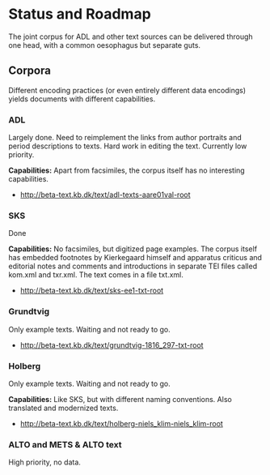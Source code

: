 # Status and Roadmap

The joint corpus for ADL and other text sources can be delivered
through one head, with a common oesophagus but separate guts.


## Corpora

Different encoding practices (or even entirely different data
encodings) yields documents with different capabilities.

### ADL

Largely done. Need to reimplement the links from author portraits and
period descriptions to texts. Hard work in editing the text. Currently
low priority.

__Capabilities:__ Apart from facsimiles, the corpus itself has no interesting capabilities.

* http://beta-text.kb.dk/text/adl-texts-aare01val-root

### SKS

Done

__Capabilities:__ No facsimiles, but digitized page examples. The
corpus itself has embedded footnotes by Kierkegaard himself and
apparatus criticus and editorial notes and comments and introductions
in separate TEI files called kom.xml and txr.xml. The text comes in a
file txt.xml.

* http://beta-text.kb.dk/text/sks-ee1-txt-root

### Grundtvig

Only example texts. Waiting and not ready to go.

* http://beta-text.kb.dk/text/grundtvig-1816_297-txt-root

### Holberg

Only example texts. Waiting and not ready to go.

__Capabilities:__ Like SKS, but with different naming conventions. Also translated and modernized texts.

* http://beta-text.kb.dk/text/holberg-niels_klim-niels_klim-root

### ALTO and METS & ALTO text

High priority, no data.

